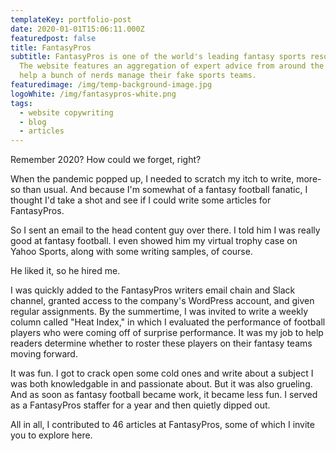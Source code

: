 ```yaml
---
templateKey: portfolio-post
date: 2020-01-01T15:06:11.000Z
featuredpost: false
title: FantasyPros
subtitle: FantasyPros is one of the world's leading fantasy sports resources.
  The website features an aggregation of expert advice from around the web to
  help a bunch of nerds manage their fake sports teams.
featuredimage: /img/temp-background-image.jpg
logoWhite: /img/fantasypros-white.png
tags:
  - website copywriting
  - blog
  - articles
---
```

Remember 2020? How could we forget, right?

When the pandemic popped up, I needed to scratch my itch to write, more-so than usual. And because I'm somewhat of a fantasy football fanatic, I thought I'd take a shot and see if I could write some articles for FantasyPros. 

So I sent an email to the head content guy over there. I told him I was really good at fantasy football. I even showed him my virtual trophy case on Yahoo Sports, along with some writing samples, of course. 

He liked it, so he hired me. 

I was quickly added to the FantasyPros writers email chain and Slack channel, granted access to the company's WordPress account, and given regular assignments. By the summertime, I was invited to write a weekly column called "Heat Index," in which I evaluated the performance of football players who were coming off of surprise performance. It was my job to help readers determine whether to roster these players on their fantasy teams moving forward. 

It was fun. I got to crack open some cold ones and write about a subject I was both knowledgable in and passionate about. But it was also grueling. And as soon as fantasy football became work, it became less fun. I served as a FantasyPros staffer for a year and then quietly dipped out. 

All in all, I contributed to 46 articles at FantasyPros, some of which I invite you to explore here. 